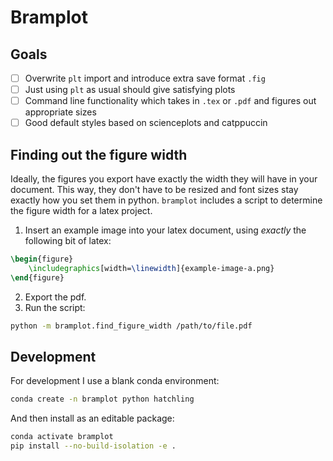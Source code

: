 # Bramplot

## Goals

- [ ] Overwrite `plt` import and introduce extra save format `.fig`
- [ ] Just using `plt` as usual should give satisfying plots
- [ ] Command line functionality which takes in `.tex` or `.pdf` and figures out appropriate sizes
- [ ] Good default styles based on scienceplots and catppuccin

## Finding out the figure width

Ideally, the figures you export have exactly the width they will have in your document.
This way, they don't have to be resized and font sizes stay exactly how you set them in python.
`bramplot` includes a script to determine the figure width for a latex project.

1. Insert an example image into your latex document, using *exactly* the following bit of latex:

```tex
\begin{figure}
    \includegraphics[width=\linewidth]{example-image-a.png}
\end{figure}
```

2. Export the pdf.
3. Run the script:

```sh
python -m bramplot.find_figure_width /path/to/file.pdf
```

## Development

For development I use a blank conda environment:

```sh
conda create -n bramplot python hatchling
```

And then install as an editable package:

```sh
conda activate bramplot
pip install --no-build-isolation -e .
```

